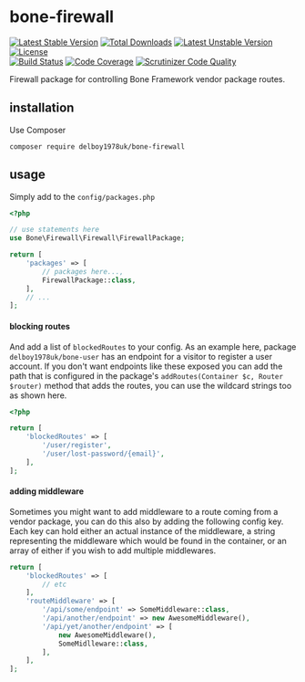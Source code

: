 # bone-firewall
[![Latest Stable Version](https://poser.pugx.org/delboy1978uk/bone-firewall/v/stable)](https://packagist.org/packages/delboy1978uk/bone-firewall) [![Total Downloads](https://poser.pugx.org/delboy1978uk/bone/downloads)](https://packagist.org/packages/delboy1978uk/bone) [![Latest Unstable Version](https://poser.pugx.org/delboy1978uk/bone-firewall/v/unstable)](https://packagist.org/packages/delboy1978uk/bone-firewall) [![License](https://poser.pugx.org/delboy1978uk/bone-firewall/license)](https://packagist.org/packages/delboy1978uk/bone-firewall)<br />
[![Build Status](https://travis-ci.org/delboy1978uk/bone-firewall.png?branch=master)](https://travis-ci.org/delboy1978uk/bone-firewall) [![Code Coverage](https://scrutinizer-ci.com/g/delboy1978uk/bone-firewall/badges/coverage.png?b=master)](https://scrutinizer-ci.com/g/delboy1978uk/bone-firewall/?branch=master) [![Scrutinizer Code Quality](https://scrutinizer-ci.com/g/delboy1978uk/bone-firewall/badges/quality-score.png?b=master)](https://scrutinizer-ci.com/g/delboy1978uk/bone-firewall/?branch=master)<br />

Firewall package for controlling Bone Framework vendor package routes.
## installation
Use Composer
```
composer require delboy1978uk/bone-firewall
```
## usage
Simply add to the `config/packages.php`
```php
<?php

// use statements here
use Bone\Firewall\Firewall\FirewallPackage;

return [
    'packages' => [
        // packages here...,
        FirewallPackage::class,
    ],
    // ...
];
```
#### blocking routes
And add a list of `blockedRoutes` to your config. As an example here, package `delboy1978uk/bone-user` has an endpoint 
for a visitor to register a user account. If you don't want endpoints like these exposed you can add the path that is 
configured in the package's `addRoutes(Container $c, Router $router)` method that adds the routes, you can use the 
wildcard strings too as shown here. 
```php
<?php

return [
    'blockedRoutes' => [
        '/user/register',
        '/user/lost-password/{email}',
    ],
];
```
#### adding middleware
Sometimes you might want to add middleware to a route coming from a vendor package, you can do this also by adding the 
following config key. Each key can hold either an actual instance of the middleware, a string representing the 
middleware which would be found in the container, or an array of either if you wish to add multiple middlewares.
```php
return [
    'blockedRoutes' => [
        // etc
    ],
    'routeMiddleware' => [
        '/api/some/endpoint' => SomeMiddleware::class,
        '/api/another/endpoint' => new AwesomeMiddleware(),
        '/api/yet/another/endpoint' => [
            new AwesomeMiddleware(),
            SomeMidlleware::class,
        ],
    ],
];
```